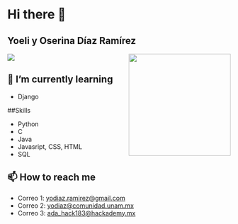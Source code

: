 # Hi there 👋

## Yoeli y Oserina Díaz Ramírez
![](https://visitor-badge.glitch.me/badge?page_id=Yoeli15.Yoeli15)
<img align='right' src="https://uxwing.com/wp-content/themes/uxwing/download/education-school/computer-internet-woman-icon.png" width="230">

## 🌱 I’m currently learning
- Django

##Skills
- Python
- C
- Java
- Javasript, CSS, HTML
- SQL

## 📫 How to reach me
- Correo 1: yodiaz.ramirez@gmail.com
- Correo 2: yodiaz@comunidad.unam.mx
- Correo 3: ada_hack183@hackademy.mx
<!--
**Yoeli15/Yoeli15** is a ✨ _special_ ✨ repository because its `README.md` (this file) appears on your GitHub profile.

Here are some ideas to get you started:

- 🔭 I’m currently working on ...

- 👯 I’m looking to collaborate on ...
- 🤔 I’m looking for help with ...
- 💬 Ask me about ...

- 😄 Pronouns: ...
- ⚡ Fun fact: ...
-->

